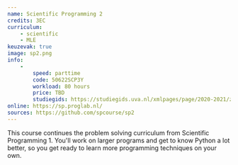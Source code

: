 ```yaml
---
name: Scientific Programming 2
credits: 3EC
curriculum:
    - scientific
    - MLE
keuzevak: true
image: sp2.png
info:
    -
        speed: parttime
        code: 50622SCP3Y
        workload: 80 hours
        price: TBD
        studiegids: https://studiegids.uva.nl/xmlpages/page/2020-2021/zoek-vak/vak/80138
online: https://sp.proglab.nl/
sources: https://github.com/spcourse/sp2
---
```


This course continues the problem solving curriculum from Scientific Programming 1. You'll work on larger programs and get to know Python a lot better, so you get ready to learn more programming techniques on your own.

